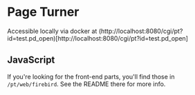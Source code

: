 # Page Turner

Accessible locally via docker at (http://localhost:8080/cgi/pt?id=test.pd_open)[http://localhost:8080/cgi/pt?id=test.pd_open]

## JavaScript

If you're looking for the front-end parts, you'll find those in `/pt/web/firebird`. See the README there for more info.
